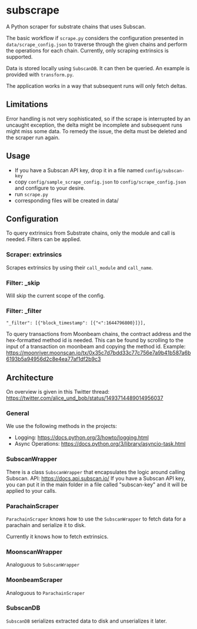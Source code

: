 # subscrape
A Python scraper for substrate chains that uses Subscan.

The basic workflow if `scrape.py` considers the configuration presented in `data/scrape_config.json`
to traverse through the given chains and perform the operations for each chain.
Currently, only scraping extrinsics is supported.

Data is stored locally using `SubscanDB`. It can then be queried. An example is provided with `transform.py`.

The application works in a way that subsequent runs will only fetch deltas.

## Limitations
Error handling is not very sophisticated, so if the scrape is interrupted by an uncaught exception,
the delta might be incomplete and subsequent runs might miss some data. To remedy the issue,
the delta must be deleted and the scraper run again.

## Usage
- If you have a Subscan API key, drop it in a file named `config/subscan-key`
- copy `config/sample_scrape_config.json` to `config/scrape_config.json` and configure to your desire.
- run `scrape.py`
- corresponding files will be created in data/

## Configuration

To query extrinsics from Substrate chains, only the module and call is needed. Filters can be applied.

### Scraper: extrinsics
Scrapes extrinsics by using their `call_module` and `call_name`.

### Filter: _skip
Will skip the current scope of the config.

### Filter: _filter
`"_filter": [{"block_timestamp": [{"<":1644796800}]}],`

To query transactions from Moonbeam chains, the contract address and the hex-formatted method id is needed. This can be found by scrolling to the input of a transaction on moonbeam and copying the method id. Example: https://moonriver.moonscan.io/tx/0x35c7d7bdd33c77c756e7a9b41b587a6b6193b5a94956d2c8e4ea77af1df2b9c3


## Architecture
On overview is given in this Twitter thread: https://twitter.com/alice_und_bob/status/1493714489014956037

### General
We use the following methods in the projects:
- Logging: https://docs.python.org/3/howto/logging.html
- Async Operations: https://docs.python.org/3/library/asyncio-task.html

### SubscanWrapper
There is a class `SubscanWrapper` that encapsulates the logic around calling Subscan.
API: https://docs.api.subscan.io/
If you have a Subscan API key, you can put it in the main folder in a file called "subscan-key" and it will be applied to your calls.

### ParachainScraper
`ParachainScraper` knows how to use the `SubscanWrapper` to fetch data for a parachain and serialize it to disk.

Currently it knows how to fetch extrinsics.

### MoonscanWrapper
Analoguous to `SubscanWrapper`

### MoonbeamScraper
Analoguous to `ParachainScraper`

### SubscanDB
`SubscanDB` serializes extracted data to disk and unserializes it later.